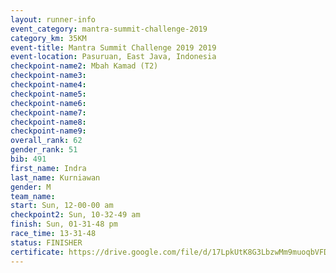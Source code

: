```yaml
---
layout: runner-info 
event_category: mantra-summit-challenge-2019 
category_km: 35KM 
event-title: Mantra Summit Challenge 2019 2019 
event-location: Pasuruan, East Java, Indonesia 
checkpoint-name2: Mbah Kamad (T2) 
checkpoint-name3: 
checkpoint-name4: 
checkpoint-name5: 
checkpoint-name6: 
checkpoint-name7: 
checkpoint-name8: 
checkpoint-name9: 
overall_rank: 62
gender_rank: 51
bib: 491
first_name: Indra
last_name: Kurniawan
gender: M
team_name: 
start: Sun, 12-00-00 am
checkpoint2: Sun, 10-32-49 am
finish: Sun, 01-31-48 pm
race_time: 13-31-48
status: FINISHER
certificate: https://drive.google.com/file/d/17LpkUtK8G3LbzwMm9muoqbVFDPNSAbsG/view?usp=sharing
---
```

